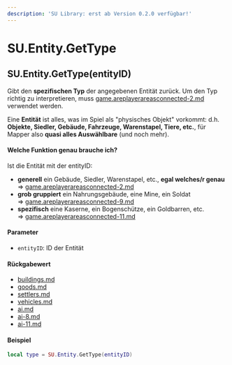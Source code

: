 ```yaml
---
description: 'SU Library: erst ab Version 0.2.0 verfügbar!'
---
```


# SU.Entity.GetType

## SU.Entity.GetType(entityID)

Gibt den **spezifischen Typ** der angegebenen Entität zurück. Um den Typ richtig zu interpretieren, muss [game.areplayerareasconnected-2.md](game.areplayerareasconnected-2.md "mention") verwendet werden.

Eine **Entität** ist alles, was im Spiel als "physisches Objekt" vorkommt: d.h. **Objekte, Siedler, Gebäude, Fahrzeuge, Warenstapel, Tiere, etc.**, für Mapper also **quasi alles Auswählbare** (und noch mehr).



#### Welche Funktion genau brauche ich?

Ist die Entität mit der entityID:

* **generell** ein Gebäude, Siedler, Warenstapel, etc., **egal welches/r genau**\
  ⇒ [game.areplayerareasconnected-2.md](game.areplayerareasconnected-2.md "mention")
* **grob gruppiert** ein Nahrungsgebäude, eine Mine, ein Soldat\
  ⇒ [game.areplayerareasconnected-9.md](game.areplayerareasconnected-9.md "mention")
* **spezifisch** eine Kaserne, ein Bogenschütze, ein Goldbarren, etc.\
  ⇒ [game.areplayerareasconnected-11.md](game.areplayerareasconnected-11.md "mention")



#### Parameter

* `entityID`: ID der Entität

#### Rückgabewert

* [buildings.md](../../api-enums/buildings.md "mention")
* [goods.md](../../api-enums/goods.md "mention")
* [settlers.md](../../api-enums/settlers.md "mention")
* [vehicles.md](../../api-enums/vehicles.md "mention")
* [ai.md](../../su-api-enums/ai.md "mention")
* [ai-8.md](../../su-api-enums/ai-8.md "mention")
* [ai-11.md](../../su-api-enums/ai-11.md "mention")

#### Beispiel

```lua
local type = SU.Entity.GetType(entityID)
```
